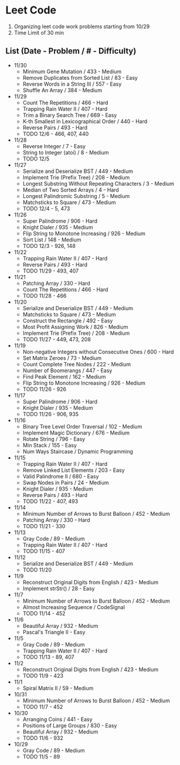 # Leet Code

1. Organizing leet code work problems starting from 10/29
1. Time Limit of 30 min

## List (Date - Problem / # - Difficulty)
 - 11/30
   - Minimum Gene Mutation / 433 - Medium
   - Remove Duplicates from Sorted List / 83 - Easy
   - Reverse Words in a String III / 557 - Easy
   - Shuffle An Array / 384 - Medium
 - 11/29
   - Count The Repetitions / 466 - Hard
   - Trapping Rain Water II / 407 - Hard
   - Trim a Binary Search Tree / 669 - Easy
   - K-th Smallest in Lexicographical Order / 440 - Hard
   - Reverse Pairs / 493 - Hard
   - TODO 12/6 - 466, 407, 440
 - 11/28
   - Reverse Integer / 7 - Easy
   - String to Integer (atoi) / 8 - Medium
   - TODO 12/5
 - 11/27
   - Serialize and Deserialize BST / 449 - Medium
   - Implement Trie (Prefix Tree) / 208 - Medium
   - Longest Substring Without Repeating Characters / 3 - Medium
   - Median of Two Sorted Arrays / 4 - Hard
   - Longest Palindromic Substring / 5 - Medium
   - Matchsticks to Square / 473 - Medium
   - TODO 12/4 - 5, 473
 - 11/26
   - Super Palindrome / 906 - Hard
   - Knight Dialer / 935 - Medium
   - Flip String to Monotone Increasing / 926 - Medium
   - Sort List / 148 - Medium
   - TODO 12/3 - 926, 148
 - 11/22
   - Trapping Rain Water II / 407 - Hard
   - Reverse Pairs / 493 - Hard
   - TODO 11/29 - 493, 407
 - 11/21
   - Patching Array / 330 - Hard
   - Count The Repetitions / 466 - Hard
   - TODO 11/28 - 466
 - 11/20
   - Serialize and Deserialize BST / 449 - Medium
   - Matchsticks to Square / 473 - Medium
   - Construct the Rectangle / 492 - Easy
   - Most Profit Assigning Work / 826 - Medium
   - Implement Trie (Prefix Tree) / 208 - Medium
   - TODO 11/27 - 449, 473, 208
 - 11/19
   - Non-negative Integers without Consecutive Ones / 600 - Hard
   - Set Matrix Zeroes / 73 - Medium
   - Count Complete Tree Nodes / 222 - Medium
   - Number of Boomerangs / 447 - Easy
   - Find Peak Element / 162 - Medium
   - Flip String to Monotone Increasing / 926 - Medium
   - TODO 11/26 - 926
 - 11/17
   - Super Palindrome / 906 - Hard
   - Knight Dialer / 935 - Medium
   - TODO 11/26 - 906, 935
 - 11/16
   - Binary Tree Level Order Traversal / 102 - Medium
   - Implement Magic Dictionary / 676 - Medium
   - Rotate String / 796 - Easy
   - Min Stack / 155 - Easy
   - Num Ways Staircase / Dynamic Programming
 - 11/15
   - Trapping Rain Water II / 407 - Hard
   - Remove Linked List Elements / 203 - Easy
   - Valid Palindrome II / 680 - Easy
   - Swap Nodes in Pairs / 24 - Medium
   - Knight Dialer / 935 - Medium
   - Reverse Pairs / 493 - Hard
   - TODO 11/22 - 407, 493
 - 11/14
   - Minimum Number of Arrows to Burst Balloon / 452 - Medium
   - Patching Array / 330 - Hard
   - TODO 11/21 - 330
 - 11/13
   - Gray Code / 89 - Medium
   - Trapping Rain Water II / 407 - Hard
   - TODO 11/15 - 407
 - 11/12
   - Serialize and Deserialize BST / 449 - Medium
   - TODO 11/20
 - 11/9
   - Reconstruct Original Digits from English / 423 - Medium
   - Implement strStr() / 28 - Easy
 - 11/7
   - Minimum Number of Arrows to Burst Balloon / 452 - Medium
   - Almost Increasing Sequence / CodeSignal
   - TODO 11/14 - 452
 - 11/6
   - Beautiful Array / 932 - Medium
   - Pascal's Triangle II - Easy
 - 11/5
   - Gray Code / 89 - Medium
   - Trapping Rain Water II / 407 - Hard
   - TODO 11/13 - 89, 407
 - 11/2
   - Reconstruct Original Digits from English / 423 - Medium
   - TODO 11/9 - 423
 - 11/1
   - Spiral Matrix II / 59 - Medium
 - 10/31
   - Minimum Number of Arrows to Burst Balloon / 452 - Medium
   - TODO 11/7 - 452
 - 10/30
   - Arranging Coins / 441 - Easy
   - Positions of Large Groups / 830 - Easy
   - Beautiful Array / 932 - Medium
   - TODO 11/6 - 932
 - 10/29
   - Gray Code / 89 - Medium
   - TODO 11/5 - 89